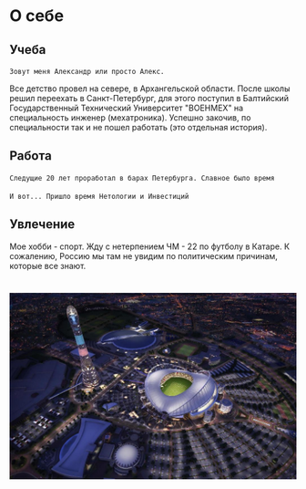 # О себе

## Учеба

    Зовут меня Александр или просто Алекс.
Все детство провел на севере, в Архангельской области. После школы решил переехать в Санкт-Петербург, для этого поступил в Балтийский Государственный Технический Университет "ВОЕНМЕХ" на специальность инженер (мехатроника). Успешно закочив, по специальности так и не пошел работать (это отдельная история).

## Работа

    Следущие 20 лет проработал в барах Петербурга. Славное было время

    И вот... Пришло время Нетологии и Инвестиций

## Увлечение

Мое хобби - спорт. Жду с нетерпением ЧМ - 22 по футболу в Катаре. К сожалению, Россию мы там не увидим по политическим причинам, которые все знают.
 
 # ![Стадион открытия](img/Qatar.jpg)
 